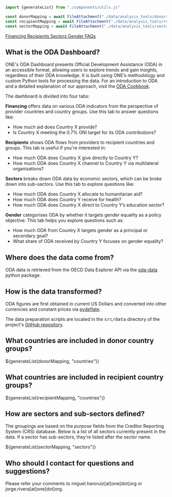 ```js
import {generateList} from "./components/utils.js"

const donorMapping = await FileAttachment("./data/analysis_tools/donors.json").json()
const recipientMapping = await FileAttachment("./data/analysis_tools/recipients.json").json()
const sectorMapping = await FileAttachment("./data/analysis_tools/sectors.json").json()
```

<div class="header card">
    <a class="view-button" href="./">
        Financing
    </a>
    <a class="view-button" href="./recipients">
        Recipients
    </a>
    <a class="view-button" href="./sectors">
        Sectors
    </a>
    <a class="view-button" href="./gender">
        Gender
    </a>
    <a class="view-button active" href="./faqs">
        FAQs
    </a>
</div>

<div class="card methodology">
    <h2 class="section-header">
        What is the ODA Dashboard?
    </h2>
    <p class="base-text">
        ONE's ODA Dashboard presents Official Development Assistance (ODA) in an accessible format, allowing users to 
        explore trends and gain insights, regardless of their ODA knowledge. It is built using ONE’s methodology and 
        custom Python tools for processing the data. For an introduction to ODA and a detailed explanation of our 
        approach, visit the <a href="https://one-campaign.observablehq.cloud/oda-cookbook/">ODA Cookbook</a>.
    </p>
    <p class="base-text">
        The dashboard is divided into four tabs:
    </p> 
    <p class="base-text">
        <strong>Financing</strong> offers data on various ODA indicators from the perspective of provider 
        countries and country groups. Use this tab to answer questions like:
    </p> 
    <ul class="group-list">
        <li>How much aid does Country X provide?</li>
        <li>Is Country X meeting the 0.7% GNI target for its ODA contributions?</li>
    </ul>
    <p class="base-text">
        <strong>Recipients</strong> shows ODA flows from providers to recipient countries and groups. This tab 
        is useful if you're interested in:
    </p>
    <ul class="group-list">
        <li>How much ODA does Country X give directly to Country Y?</li>
        <li>How much ODA does Country X channel to Country Y via multilateral organisations?</li>
    </ul>
    <p class="base-text">
        <strong>Sectors</strong> breaks down ODA data by economic sectors, which can be broke down into
        sub-sectors. Use this tab to explore questions like:
    </p>
    <ul class="group-list">
        <li>How much ODA does Country X allocate to humanitarian aid?</li>
        <li>How much ODA does Country Y receive for health?</li>
        <li>How much ODA does Country X direct to Country Y’s education sector?</li>
    </ul>
    <p class="base-text">
        <strong>Gender</strong> categorises ODA by whether it targets gender equality as a policy objective. 
        This tab helps you explore questions such as:
    </p>
    <ul class="group-list">
        <li>How much ODA from Country X targets gender as a principal or secondary goal?</li>
        <li>What share of ODA received by Country Y focuses on gender equality?</li>
    </ul>
    <h2 class="section-header">
        Where does the data come from?
    </h2>
    <p class="base-text">
        ODA data is retrieved from the OECD Data Explorer API via the 
        <a href="https://github.com/ONEcampaign/oda_data_package">oda-data</a> python package.
    </p>
    <h2 class="section-header">
        How is the data transformed?
    </h2>
    <p class="base-text">
        ODA figures are first obtained in current US Dollars and converted into other currencies and constant prices via
        <a href="https://github.com/jm-rivera/pydeflate">pydeflate</a>.
    </p>
    <p class="base-text">
        The data preparation scripts are located in the <span style="font-family: monospace">src/data</span>
        directory of the project's <a href="https://github.com/ONEcampaign/oda-dashboard"> GitHub
        repository</a>.
    </p>
    <h2 class="section-header">
        What countries are included in donor country groups?
    </h2>
    ${generateList(donorMapping, "countries")}
    <h2 class="section-header">
        What countries are included in recipient country groups?
    </h2>
    ${generateList(recipientMapping, "countries")}
    <h2 class="section-header">
        How are sectors and sub-sectors defined?
    </h2>
    <p class="base-text">
        The groupings are based on the <i>purpose</i> fields from the Creditor Reporting System (CRS) database. Below is a list
        of all sectors currently present in the data. If a sector has sub-sectors, they’re listed after the sector name.
    </p>
    ${generateList(sectorMapping, "sectors")}
    <h2 class="section-header">
        Who should I contact for questions and suggestions?
    </h2>
    <p class="base-text">
        Please refer your comments to miguel.haroruiz[at]one[dot]org or jorge.rivera[at]one[dot]org.
    </p>
</div>
